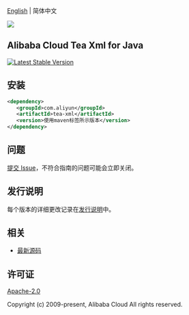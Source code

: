 [English](README.md) | 简体中文

![](https://aliyunsdk-pages.alicdn.com/icons/AlibabaCloud.svg)

## Alibaba Cloud Tea Xml for Java
[![Latest Stable Version](https://img.shields.io/maven-central/v/com.aliyun/tea-xml.svg?label=Maven%20Central)](https://search.maven.org/search?q=g:%22com.aliyun%22%20AND%20a:%22tea-xml%22)


## 安装

```xml
<dependency>
   <groupId>com.aliyun</groupId>
   <artifactId>tea-xml</artifactId>
   <version>使用maven标签所示版本</version>
</dependency>
```

## 问题
[提交 Issue](https://github.com/aliyun/tea-xml/issues/new)，不符合指南的问题可能会立即关闭。

## 发行说明
每个版本的详细更改记录在[发行说明](./ChangeLog.txt)中。

## 相关
* [最新源码](https://github.com/aliyun/tea-xml)

## 许可证
[Apache-2.0](http://www.apache.org/licenses/LICENSE-2.0)

Copyright (c) 2009-present, Alibaba Cloud All rights reserved.


